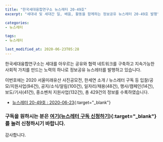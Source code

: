 ```yaml
---
title: "한국세대융합연구소 뉴스레터 20-49호"
excerpt: "세대내 및 세대간 일, 배움, 활동을 함께하는 정보공유 뉴스레터 20-49호 발행" 

categories:
- 뉴스레터

tags:
- 뉴스레터

last_modified_at: 2020-06-23T05:28
---
```


한국세대융합연구소는 세대를 아우르는 공유와 협력 네트워크를 구축하고 지속가능한 사회적 가치를 만드는 노력의 하나로 정보공유 뉴스레터를 발행하고 있습니다.

이번호에는 2020 서울미래유산 사진공모전, 한세연 소개 / 뉴스레터 구독 등 입찰/공모/지원사업(94건), 공지/소식/알림(100건), 일자리/채용(48건), 행사/캠페인(14건), 보도/기사(41건), 중소벤처 지원사업(132건), 총 429건의 정보를 수록하였습니다.

* [뉴스레터 20-49호 : 2020-06-23](https://drive.google.com/uc?export=view&id=1wy_u1rbosVcOfYxRku8m8bMANjTbIoBu){:target="_blank"}


### 구독을 원하시는 분은 [여기(뉴스레터 구독 신청하기)](https://forms.gle/MJ5gVHCdunBXXWVB7){:target="_blank"} 를 눌러 신청하시기 바랍니다.


감사합니다.